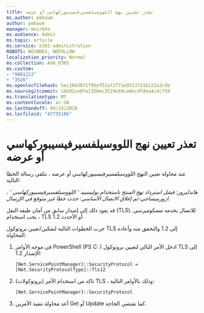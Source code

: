 ```yaml
---
title: تعذر تعيين نهج اللووسيلفسيرفيسيبوركهاسي أو عرضه
ms.author: pebaum
author: pebaum
manager: mnirkhe
ms.audience: Admin
ms.topic: article
ms.service: o365-administration
ROBOTS: NOINDEX, NOFOLLOW
localization_priority: Normal
ms.collection: Adm_O365
ms.custom:
- "9001212"
- "3526"
ms.openlocfilehash: 5ec16b3071f95ef52af2771e95137116222a3c5b
ms.sourcegitcommit: c6692ce0fa1358ec3529e59ca0ecdfdea4cdc759
ms.translationtype: MT
ms.contentlocale: ar-SA
ms.lasthandoff: 09/14/2020
ms.locfileid: "47735186"
---
```

# <a name="unable-to-set-or-view-the-allowselfservicepurchase-policy"></a>تعذر تعيين نهج اللووسيلفسيرفيسيبوركهاسي أو عرضه

عند محاولة تعيين النهج اللووسيلفسيرفيسيبوركهاسي أو عرضه ، تتلقي رسالة الخطا التالية:

*هاندليرور: فشل استرداد نهج المنتج باستخدام بوليسييد ' اللووسيلفسيرفيسيبوركهاسي ' ، ارورميساجي-تم إغلاق الاتصال الأساسي: حدث خطا غير متوقع في الإرسال.*

قد يعود ذلك إلى إصدار سابق من أمان طبقه النقل (TLS). للاتصال بخدمه مسكوميرسي ، يجب استخدام TLS 1.2 أو الأحدث.  

جرب الخطوات التالية لتمكين/تعيين بروتوكول TLS إلى 1.2 والتحقق منه وأعاده المحاولة.
 1. في موجه الأوامر PowerShell (PS C: \) ادخل الأمر التالي لتعيين بروتوكول TLS إلى الإصدار 1.2:

    `[Net.ServicePointManager]::SecurityProtocol = [Net.SecurityProtocolType]::Tls12`

2. تاكد من استخدام الأمر (بروتوكولات) TLS ، وذلك بالأوامر التالية:

    `[Net.ServicePointManager]::SecurityProtocol` 

3. أعد محاولة تنفيذ الأمرين Get أو Update كما تقتضي الحاجة.

